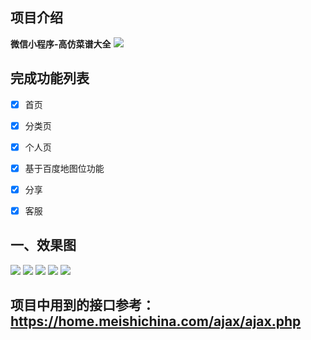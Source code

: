 
## 项目介绍

**微信小程序-高仿菜谱大全**
![](./images/xc.jpg)
## 完成功能列表

- [x] 首页

- [x] 分类页

- [x] 个人页

- [x] 基于百度地图位功能

- [x] 分享

- [x] 客服


## 一、效果图

![](./images/1.png)
![](./images/2.png)
![](./images/3.png)
![](./images/4.png)
![](./images/5.png)

## 项目中用到的接口参考：https://home.meishichina.com/ajax/ajax.php

